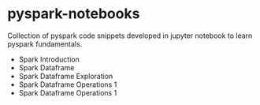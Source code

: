 # pyspark-notebooks
Collection of pyspark code snippets developed in jupyter notebook to learn pyspark fundamentals.

- Spark Introduction
- Spark Dataframe
- Spark Dataframe Exploration
- Spark Dataframe Operations 1
- Spark Dataframe Operations 1

